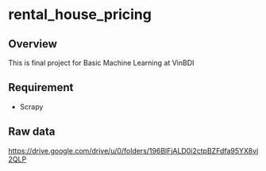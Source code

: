 # rental_house_pricing

## Overview
This is final project for Basic Machine Learning at VinBDI

## Requirement
* Scrapy

## Raw data
https://drive.google.com/drive/u/0/folders/196BlFjALD0i2ctpBZFdfa95YX8vj2QLP